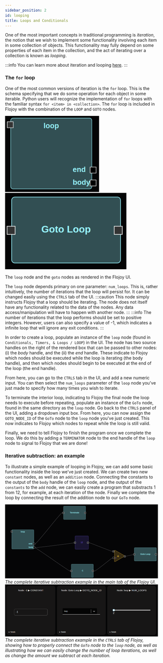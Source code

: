 ```yaml
---
sidebar_position: 2
id: looping
title: Loops and Conditionals
---
```


One of the most important concepts in traditional programming is *iteration*, the notion that we wish to implement some functionality involving each item in some collection of objects. This functionality may fully depend on some properties of each item in the collection, and the act of iterating over a collection is known as *looping*. 

:::info
You can learn more about iteration and looping [here](https://en.wikipedia.org/wiki/Iteration#Computing).
:::


### The `for` loop
 One of the most common versions of iteration is the `for` loop. This is the schema specifying that we do some operation for each object in some iterable. Python users will recognize the implementation of `for` loops with the familiar syntax `for <item> in <collection>`. The `for` loop is included in Flojoy with the combination of the `LOOP` and `GOTO` nodes.

 <p float="left" style={{textAlign: 'center', justifyItems: 'center'}}>
  <img src="/img/looping/loop_node.png" width="309.75" />
  <img src="/img/looping/goto_node.png" width="400" /> 
  <p>The <code>loop</code> node and the <code>goto</code> nodes as rendered in the Flojoy UI.</p>
</p>

The `loop` node depends primary on one parameter: `num_loops`. This is, rather intuitively, the number of iterations that the loop will persist for. It can be changed easily using the `CTRLS` tab of the UI.
:::caution
This node simply instructs Flojoy that a loop should be iterating. The node does not itself have any functionality related to the data of the nodes. Any data access/manipulation will have to happen with another node.
:::
:::info
The number of iterations that the loop performs should be set to positive integers. However, users can also specify a value of -1, which indicates a infinite loop that will ignore any exit conditions.
:::

In order to create a loop, populate an instance of the `loop` node (found in `Conditionals, Timers, & Loops / LOOP`) in the UI. The node has two source handles on the right of the rendered box that can be passed to other nodes: (i) the *body* handle, and the (ii) the *end* handle. These indicate to Flojoy which nodes should be executed while the loop is iterating (the body handle), and then which nodes should begin to be executed at the end of the loop (the end handle). 

From here, you can go to the `CTRLS` tab in the UI, and add a new numeric input. You can then select the `num_loops` parameter of the `loop` node you've just made to specify how many times you wish to iterate.

To terminate the interior loop, indicating to Flojoy the final node the loop needs to execute before repeating, populate an instance of the `GoTo` node, found in the same directory as the `loop` node. Go back to the `CTRLS` panel of the UI, adding a dropdown input box. From here, you can now assign the `GOTO_NODE_ID` of the `GoTo` node to the `loop` node you've just created. This now indicates to Flojoy which nodes to repeat while the loop is still valid.

Finally, we need to tell Flojoy to finish the program once we complete the loop. We do this by adding a `TERMINATOR` node to the end handle of the `loop` node to signal to Flojoy that we are done!

### Iterative subtraction: an example

To illustrate a simple example of looping in Flojoy, we can add some basic functionality inside the loop we've just created. We can create two new `constant` nodes, as well as an `addition` node. Connecting the constants to the output of the `body` handle of the `loop` node, and the output of the `constants` to the `add` node, we can easily create a program that substracts 1 from 12, for example, at each iteration of the node. Finally we complete the loop by connecting the result of the addition node to our `GoTo` node.

![image](/img/looping/loop_subtraction.png)
*The complete iterative subtraction example in the main tab of the Flojoy UI.*
![image](/img/looping/loop_controls_subtraction.png)
*The complete iterative subtraction example in the `CTRLS` tab of Flojoy, showing how to properly connect the `GoTo` node to the `loop` node, as well as illustrating how we can easily change the number of loop iterations, as well as change the amount we subtract at each iteration.*
